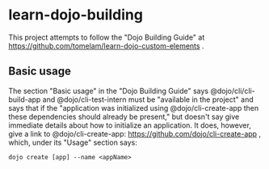 # learn-dojo-building

This project attempts to follow the "Dojo Building Guide" at https://github.com/tomelam/learn-dojo-custom-elements .

## Basic usage

The section "Basic usage" in the "Dojo Building Guide" says
@dojo/cli/cli-build-app and @dojo/cli-test-intern must be "available in the
project" and says that if the  "application was initialized using
@dojo/cli-create-app then these dependencies should already be present,"
but doesn't say give immediate details about how to initialize an application.
It does, however, give a link to @dojo/cli-create-app:
https://github.com/dojo/cli-create-app , which, under its "Usage" section says:
```npm install -g @dojo/cli-create-app
dojo create [app] --name <appName>
```
